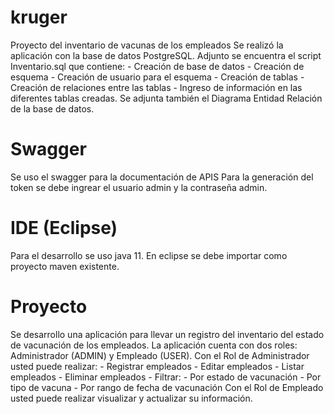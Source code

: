 # kruger
Proyecto del inventario de vacunas de los empleados
Se realizó la aplicación con la base de datos PostgreSQL.
Adjunto se encuentra el script Inventario.sql que contiene:
	-	Creación de base de datos 
	- 	Creación de esquema
	-	Creación de usuario para el esquema
	- 	Creación de tablas
	- 	Creación de relaciones entre las tablas
	-	Ingreso de información en las diferentes tablas creadas.
Se adjunta también el Diagrama Entidad Relación de la base de datos.

# Swagger
Se uso el swagger para la documentación de APIS
Para la generación del token se debe ingrear el usuario admin y la contraseña admin.

# IDE (Eclipse)
Para el desarrollo se uso java 11. En eclipse se debe importar como proyecto maven existente.

# Proyecto
Se desarrollo una aplicación para llevar un registro del inventario del estado de vacunación de los empleados.
La aplicación cuenta con dos roles: Administrador (ADMIN) y Empleado (USER).
Con el Rol de Administrador usted puede realizar:
	- Registrar empleados
	- Editar empleados
	- Listar empleados
	- Eliminar empleados 
	- Filtrar:
		- Por estado de vacunación
		- Por tipo de vacuna
		- Por rango de fecha de vacunación
Con el Rol de Empleado usted puede realizar visualizar y actualizar su información.
